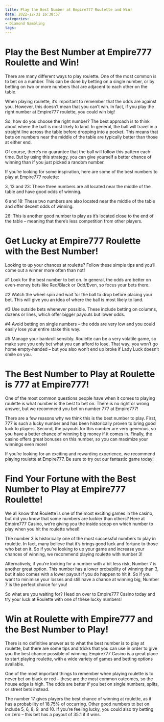 ```yaml
---
title: Play the Best Number at Empire777 Roulette and Win!
date: 2022-12-31 16:38:57
categories:
- Diamond Gambling
tags:
---
```



#  Play the Best Number at Empire777 Roulette and Win!

There are many different ways to play roulette. One of the most common is to bet on a number. This can be done by betting on a single number, or by betting on two or more numbers that are adjacent to each other on the table.

When playing roulette, it’s important to remember that the odds are against you. However, this doesn’t mean that you can’t win. In fact, if you play the right number at Empire777 roulette, you could win big!

So, how do you choose the right number? The best approach is to think about where the ball is most likely to land. In general, the ball will travel in a straight line across the table before dropping into a pocket. This means that bets on numbers near the middle of the table are typically better than those at either end.

Of course, there’s no guarantee that the ball will follow this pattern each time. But by using this strategy, you can give yourself a better chance of winning than if you just picked a random number.

If you’re looking for some inspiration, here are some of the best numbers to play at Empire777 roulette:

3, 13 and 23: These three numbers are all located near the middle of the table and have good odds of winning.

6 and 18: These two numbers are also located near the middle of the table and offer decent odds of winning.

26: This is another good number to play as it’s located close to the end of the table – meaning that there’s less competition from other players.

#  Get Lucky at Empire777 Roulette with the Best Number!

Looking to up your chances at roulette? Follow these simple tips and you’ll come out a winner more often than not!

#1 Look for the best number to bet on. In general, the odds are better on even-money bets like Red/Black or Odd/Even, so focus your bets there.

#2 Watch the wheel spin and wait for the ball to drop before placing your bet. This will give you an idea of where the ball is most likely to land.

#3 Use outside bets whenever possible. These include betting on columns, dozens or lines, which offer bigger payouts but lower odds.

#4 Avoid betting on single numbers – the odds are very low and you could easily lose your entire stake this way.

#5 Manage your bankroll sensibly. Roulette can be a very volatile game, so make sure you only bet what you can afford to lose. That way, you won’t go home empty-handed – but you also won’t end up broke if Lady Luck doesn’t smile on you.

#  The Best Number to Play at Roulette is 777 at Empire777!

One of the most common questions people have when it comes to playing roulette is what number is the best to bet on. There is no right or wrong answer, but we recommend you bet on number 777 at Empire777!

There are a few reasons why we think this is the best number to play. First, 777 is such a lucky number and has been historically proven to bring good luck to players. Second, the payouts for this number are very generous, so you have a better chance of winning big money if it comes in. Finally, the casino offers great bonuses on this number, so you can maximize your winnings even more!

If you’re looking for an exciting and rewarding experience, we recommend playing roulette at Empire777. Be sure to try out our fantastic game today!

#  Find Your Fortune with the Best Number to Play at Empire777 Roulette!

We all know that Roulette is one of the most exciting games in the casino, but did you know that some numbers are luckier than others? Here at Empire777 Casino, we’re giving you the inside scoop on which number to play when you hit the roulette wheel!

The number 3 is historically one of the most successful numbers to play in roulette. In fact, many believe that it’s brings good luck and fortune to those who bet on it. So if you’re looking to up your game and increase your chances of winning, we recommend playing roulette with number 3!

Alternatively, if you’re looking for a number with a bit less risk, Number 7 is another great option. This number has a lower probability of winning than 3, but it also comes with a lower payout if you do happen to hit it. So if you want to minimise your losses and still have a chance at winning big, Number 7 is the perfect choice for you!

So what are you waiting for? Head on over to Empire777 Casino today and try your luck at Roulette with one of these lucky numbers!

#  Win at Roulette with Empire777 and the Best Number to Play!

There is no definitive answer as to what the best number is to play at roulette, but there are some tips and tricks that you can use in order to give you the best chance possible of winning. Empire777 Casino is a great place to start playing roulette, with a wide variety of games and betting options available.

One of the most important things to remember when playing roulette is to never bet on black or red – these are the most common outcomes, so the house edge is high. The odds are better if you bet on single numbers, splits, or street bets instead.

The number 17 gives players the best chance of winning at roulette, as it has a probability of 18.75% of occurring. Other good numbers to bet on include 5, 6, 8, 9, and 10. If you’re feeling lucky, you could also try betting on zero – this bet has a payout of 35:1 if it wins.